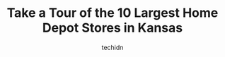 ---
layout: ampstory
image: https://i0.wp.com/www.depkes.org/wp-content/uploads/2023/06/home-depot-0-in-kansas-1685968677.jpeg?resize=640,853
author: techidn
featured: false
description: Discover the impressive array of Home Depot options in Kansas, where you can find 10 of the largest Home Depot establishments in the area. From renowned classics to hidden gems, Kansas offer
title: Take a Tour of the 10 Largest Home Depot Stores in Kansas
cover:
   title: Take a Tour of the 10 Largest Home Depot Stores in Kansas
   subtitle: Rickpate
   background: https://www.depkes.org/wp-content/uploads/2023/06/home-depot-0-in-kansas-1685968677.jpeg

pages: 
 - layout: thirds
   top: <h1>#1 The Home Depot</h1>
   bottom: "<p>Very decent parking. Lots of lawn and garden items are now outside with staff waiting to help you. The inside is clean and theres plenty of help to ask where something i</p>"
   background: https://www.depkes.org/wp-content/uploads/2023/06/home-depot-1-in-kansas-1685968677.jpeg
   backgroundblur: true
 - layout: thirds
   top: <h1>#2 The Home Depot</h1>
   bottom: "<p>4707 Bannister Rd, Kansas City, MO 64137, United States</p>"
   background: https://www.depkes.org/wp-content/uploads/2023/06/home-depot-2-in-kansas-1685968678.jpeg
   cta:
      link: https://www.depkes.org/blog/take-a-tour-of-the-10-largest-home-depot-stores-in-kansas/
      text: Take a Tour of the 10 Largest Home Depot Stores in Kansas
 - layout: thirds
   top: <h1>#3 The Home Depot</h1>
   bottom: "<p>8444 W McCormick Ave, Wichita, KS 67209, United States</p>"
   background: https://www.depkes.org/wp-content/uploads/2023/06/home-depot-3-in-kansas-1685968678.jpeg
   cta:
      link: https://www.depkes.org/blog/take-a-tour-of-the-10-largest-home-depot-stores-in-kansas/
      text: Take a Tour of the 10 Largest Home Depot Stores in Kansas
 - layout: thirds
   top: <h1>#4 The Home Depot</h1>
   bottom: "<p>5700 Antioch Rd, Merriam, KS 66202, United States</p>"
   background: https://images.unsplash.com/photo-1533998839656-76f5e4b2bccb?ixlib=rb-4.0.3&ixid=MnwxMjA3fDB8MHxwaG90by1wYWdlfHx8fGVufDB8fHx8&auto=format&fit=crop&w=640&h=853&q=80
   cta:
      link: https://www.depkes.org/blog/take-a-tour-of-the-10-largest-home-depot-stores-in-kansas/
      text: Take a Tour of the 10 Largest Home Depot Stores in Kansas
 - layout: thirds
   top: <h1>#5 The Home Depot</h1>
   bottom: "<p>5900 SW Huntoon St, Topeka, KS 66604, United States</p>"
   background: https://images.unsplash.com/photo-1580610447943-1bfbef5efe07?ixlib=rb-4.0.3&ixid=MnwxMjA3fDB8MHxwaG90by1wYWdlfHx8fGVufDB8fHx8&auto=format&fit=crop&w=640&h=853&q=80
   cta:
      link: https://www.depkes.org/blog/take-a-tour-of-the-10-largest-home-depot-stores-in-kansas/
      text: Take a Tour of the 10 Largest Home Depot Stores in Kansas
 - layout: thirds
   top: <h1>#6 The Home Depot</h1>
   bottom: "<p>4949 NW Old Pike Rd, Gladstone, MO 64118, United States</p>"
   background: https://images.unsplash.com/photo-1591393223703-56fe1347ac62?ixlib=rb-4.0.3&ixid=MnwxMjA3fDB8MHxwaG90by1wYWdlfHx8fGVufDB8fHx8&auto=format&fit=crop&w=640&h=853&q=80
   cta:
      link: https://www.depkes.org/blog/take-a-tour-of-the-10-largest-home-depot-stores-in-kansas/
      text: Take a Tour of the 10 Largest Home Depot Stores in Kansas
 - layout: thirds
   top: <h1>#7 The Home Depot</h1>
   bottom: "<p>20025 W 154th St, Olathe, KS 66062, United States</p>"
   background: https://images.unsplash.com/photo-1567360425618-1594206637d2?ixlib=rb-4.0.3&ixid=MnwxMjA3fDB8MHxwaG90by1wYWdlfHx8fGVufDB8fHx8&auto=format&fit=crop&w=640&h=853&q=80
   cta:
      link: https://www.depkes.org/blog/take-a-tour-of-the-10-largest-home-depot-stores-in-kansas/
      text: Take a Tour of the 10 Largest Home Depot Stores in Kansas
 - layout: thirds
   middle: Continue reading...
   background: https://images.unsplash.com/photo-1597773150796-e5c14ebecbf5?ixlib=rb-4.0.3&ixid=MnwxMjA3fDB8MHxwaG90by1wYWdlfHx8fGVufDB8fHx8&auto=format&fit=crop&w=640&h=853&q=80
   cta:
      link: https://www.depkes.org/blog/take-a-tour-of-the-10-largest-home-depot-stores-in-kansas/
      text: Take a Tour of the 10 Largest Home Depot Stores in Kansas
      
---